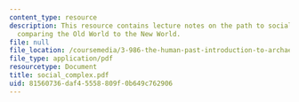```yaml
---
content_type: resource
description: This resource contains lecture notes on the path to social complexity,
  comparing the Old World to the New World.
file: null
file_location: /coursemedia/3-986-the-human-past-introduction-to-archaeology-fall-2006/81560736daf45558809f0b649c762906_social_complex.pdf
file_type: application/pdf
resourcetype: Document
title: social_complex.pdf
uid: 81560736-daf4-5558-809f-0b649c762906
---
```

